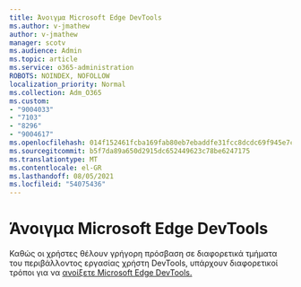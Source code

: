 ```yaml
---
title: Άνοιγμα Microsoft Edge DevTools
ms.author: v-jmathew
author: v-jmathew
manager: scotv
ms.audience: Admin
ms.topic: article
ms.service: o365-administration
ROBOTS: NOINDEX, NOFOLLOW
localization_priority: Normal
ms.collection: Adm_O365
ms.custom:
- "9004033"
- "7103"
- "8296"
- "9004617"
ms.openlocfilehash: 014f152461fcba169fab80eb7ebaddfe31fcc8dcdc69f945e7ca318bd90a12a5
ms.sourcegitcommit: b5f7da89a650d2915dc652449623c78be6247175
ms.translationtype: MT
ms.contentlocale: el-GR
ms.lasthandoff: 08/05/2021
ms.locfileid: "54075436"
---
```

# <a name="open-microsoft-edge-devtools"></a>Άνοιγμα Microsoft Edge DevTools

Καθώς οι χρήστες θέλουν γρήγορη πρόσβαση σε διαφορετικά τμήματα του περιβάλλοντος εργασίας χρήστη DevTools, υπάρχουν διαφορετικοί τρόποι για να [ανοίξετε Microsoft Edge DevTools.](https://go.microsoft.com/fwlink/?linkid=2135152)
